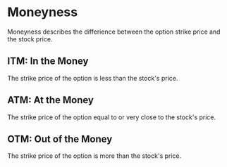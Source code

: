 # Moneyness
Moneyness describes the differience between the option strike price and the stock price.

## ITM: In the Money
The strike price of the option is less than the stock's price.

## ATM: At the Money
The strike price of the option equal to or very close to the stock's price.  

## OTM: Out of the Money
The strike price of the option is more than the stock's price.
